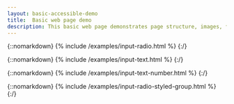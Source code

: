 ```yaml
---
layout: basic-accessible-demo
title:  Basic web page demo
description: This basic web page demonstrates page structure, images, forms and interactive elements.
---
```


{::nomarkdown}
{% include /examples/input-radio.html %}
{:/}


{::nomarkdown}
{% include /examples/input-text.html %}
{:/}

{::nomarkdown}
{% include /examples/input-text-number.html %}
{:/}


{::nomarkdown}
{% include /examples/input-radio-styled-group.html %}
{:/}
